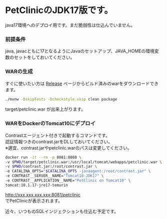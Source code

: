 # PetClinicのJDK17版です。
java17環境へのデプロイ用です。まだ脆弱性は仕込んでいません。

### 前提条件
java, javacともに17となるようにJavaのセットアップ、JAVA_HOMEの環境変数のセットをしておいてください。  

### WARの生成
すぐに使いたい方は [Release](https://github.com/turbou/PetClinicDemoJDK17/releases/latest) ページからビルド済みのwarをダウンロードできます。
```bash
./mvnw -DskipTests -Dcheckstyle.skip clean package
```
target/petclinic.war が出来上がります。

### WARをDockerのTomcat10にデプロイ
Contrastエージェント付きで起動するコマンドです。  
認証情報つきのcontrast.jarをDLしておいてください。  
※適宜、contrast.jarやpetclinic.warのパスは変更してください。  
```bash
docker run -it --rm -p 8081:8080 \
-v $PWD/target/petclinic.war:/usr/local/tomcat/webapps/petclinic.war \
-v $PWD/contrast.jar:/root/contrast.jar \
-e CATALINA_OPTS="$CATALINA_OPTS -javaagent:/root/contrast.jar" \
-e CONTRAST__SERVER__NAME="Tomcat10-JDK17" \
-e CONTRAST__APPLICATION__NAME="PetClinic on Tomcat10" \
tomcat:10.1.17-jre17-temurin
```
http://xxx.xxx.xxx.xxx:8081/petclinic  
でPetClinicが表示されます。  

近々、いつものSQLインジェクションも仕込む予定です。
